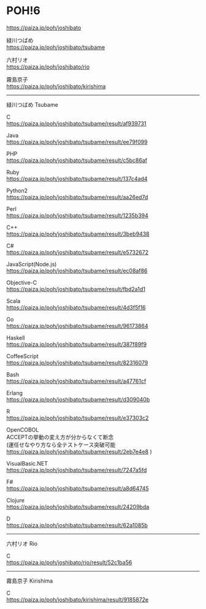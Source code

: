POH!6
=================

https://paiza.jp/poh/joshibato
  
緑川つばめ  
https://paiza.jp/poh/joshibato/tsubame  
  
六村リオ  
https://paiza.jp/poh/joshibato/rio  
  
霧島京子  
https://paiza.jp/poh/joshibato/kirishima  
  
----------
緑川つばめ Tsubame  

C  
https://paiza.jp/poh/joshibato/tsubame/result/af939731  
  
Java  
https://paiza.jp/poh/joshibato/tsubame/result/ee79f099  
  
PHP  
https://paiza.jp/poh/joshibato/tsubame/result/c5bc86af  
  
Ruby  
https://paiza.jp/poh/joshibato/tsubame/result/137c4ad4  
  
Python2  
https://paiza.jp/poh/joshibato/tsubame/result/aa26ed7d  
  
Perl  
https://paiza.jp/poh/joshibato/tsubame/result/1235b394  
  
C++  
https://paiza.jp/poh/joshibato/tsubame/result/3beb9438  
  
C#  
https://paiza.jp/poh/joshibato/tsubame/result/e5732672  
  
JavaScript(Node.js)  
https://paiza.jp/poh/joshibato/tsubame/result/ec08af86  
  
Objective-C  
https://paiza.jp/poh/joshibato/tsubame/result/fbd2a1d1  
  
Scala  
https://paiza.jp/poh/joshibato/tsubame/result/4d3f5f16  
  
Go  
https://paiza.jp/poh/joshibato/tsubame/result/96173864  
  
Haskell  
https://paiza.jp/poh/joshibato/tsubame/result/387f89f9  
  
CoffeeScript  
https://paiza.jp/poh/joshibato/tsubame/result/82316079  
  
Bash  
https://paiza.jp/poh/joshibato/tsubame/result/a47761cf  
  
Erlang  
https://paiza.jp/poh/joshibato/tsubame/result/d309040b  
  
R  
https://paiza.jp/poh/joshibato/tsubame/result/e37303c2  
  
OpenCOBOL  
 ACCEPTの挙動の変え方が分からなくて断念  
 (運任せなやり方なら全テストケース突破可能 https://paiza.jp/poh/joshibato/tsubame/result/2eb7e4e8 )  
  
VisualBasic.NET  
https://paiza.jp/poh/joshibato/tsubame/result/7247a5fd  
  
F#  
https://paiza.jp/poh/joshibato/tsubame/result/a8d64745  
  
Clojure  
https://paiza.jp/poh/joshibato/tsubame/result/24209bda  
  
D  
https://paiza.jp/poh/joshibato/tsubame/result/62a1085b  
  
----------
六村リオ Rio 

C  
https://paiza.jp/poh/joshibato/rio/result/52c1ba56  
  
  
----------
霧島京子 Kirishima  
  
C  
https://paiza.jp/poh/joshibato/kirishima/result/9185872e  
  
  
  
  
